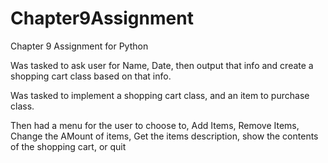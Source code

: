 # Chapter9Assignment
 Chapter 9 Assignment for Python

Was tasked to ask user for Name, Date, then output that info and create a shopping cart class based on that info.

Was tasked to implement a shopping cart class, and an item to purchase class.  

Then had a menu for the user to choose to, Add Items, Remove Items, Change the AMount of items, Get the items description, show the contents of the shopping cart, or quit
